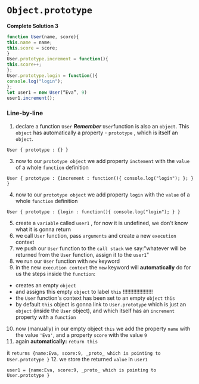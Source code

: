 # `Object.prototype`

**Complete Solution 3**

```js
function User(name, score){
this.name = name;
this.score = score;
}
User.prototype.increment = function(){
this.score++;
};
User.prototype.login = function(){
console.log("login");
};
let user1 = new User(“Eva”, 9)
user1.increment();
```

### Line-by-line

1. declare a function `User`
***Remember*** `User`function is also an `object`. This `object` has automatically a property - `prototype` , which is itself an `object`. 

`User { prototype : {} }`

3. now to our `prototype object` we add property `inctement` with the `value` of a whole `function` definition

`User { prototype : {increment : function(){ console.log("login"); }; } }`

4. now to our `prototype object` we add property `login` with the `value` of a whole `function` definition

`User { prototype : {login : function(){ console.log("login"); } }`

5. create a `variable` called `user1` , for now it is undefined, we don't know what it is gonna return
6. we call `User` function, pass `arguments` and create a new `execution` context
7. we push our `User` function to the `call stack`
we say:"whatever will be returned from the `User` function, assign it to the `user1`"
8. we run our `User` function with `new` keyword 
9. in the new `execution context` the `new` keyword will **automatically** do for us the steps inside the `function`:
- creates an empty `object` 
- and assigns this empty `object` to label `this` !!!!!!!!!!!!!!!!!!!!
- the `User` function's context has been set to an empty `object` `this` 
-  by default `this` object is gonna link to `User.prototype` which is just an `object` (inside the `User` object), and which itself has an `increment` property with a `function` 
10. now (manually) in our empty object `this` we add the property `name` with the value `'Eva'`, and a property `score` with the value `9`
11. again **automatically:** `return this`  

it `returns {name:Eva, score:9, _proto_ which is pointing to User.prototype }`
12. we store the returned `value` in `user1` 

`user1 = {name:Eva, score:9, _proto_ which is pointing to User.prototype }`

